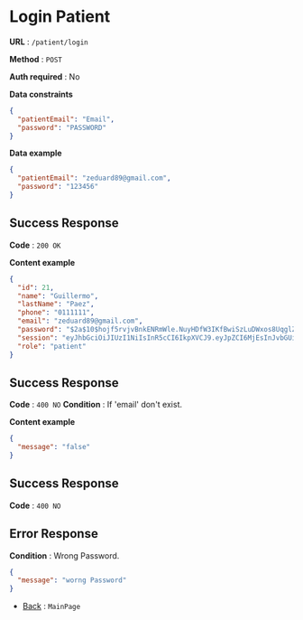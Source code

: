 # Login Patient

**URL** : `/patient/login`

**Method** : `POST`

**Auth required** : No

**Data constraints**

```json
{
  "patientEmail": "Email",
  "password": "PASSWORD"
}
```

**Data example**

```json
{
  "patientEmail": "zeduard89@gmail.com",
  "password": "123456"
}
```

## Success Response

**Code** : `200 OK`

**Content example**

```json
{
  "id": 21,
  "name": "Guillermo",
  "lastName": "Paez",
  "phone": "0111111",
  "email": "zeduard89@gmail.com",
  "password": "$2a$10$hojf5rvjvBnkENRmWle.NuyHDfW3IKfBwiSzLuDWxos8UqglZP8.u",
  "session": "eyJhbGciOiJIUzI1NiIsInR5cCI6IkpXVCJ9.eyJpZCI6MjEsInJvbGUiOiJwYXRpZW50IiwiaWF0IjoxNjk3NzYwNzU4LCJleHAiOjE2OTc3Njc5NTh9.f5-k0dIw79vDFrW5zhcYlsjmiUVm8tfZ-TWiyrXiqlE",
  "role": "patient"
}
```

## Success Response

**Code** : `400 NO`
**Condition** : If 'email' don't exist.

**Content example**

```json
{
  "message": "false"
}
```

## Success Response

**Code** : `400 NO`

## Error Response

**Condition** : Wrong Password.

```json
{
  "message": "worng Password"
}
```

- [Back](../../README.md) : `MainPage`
